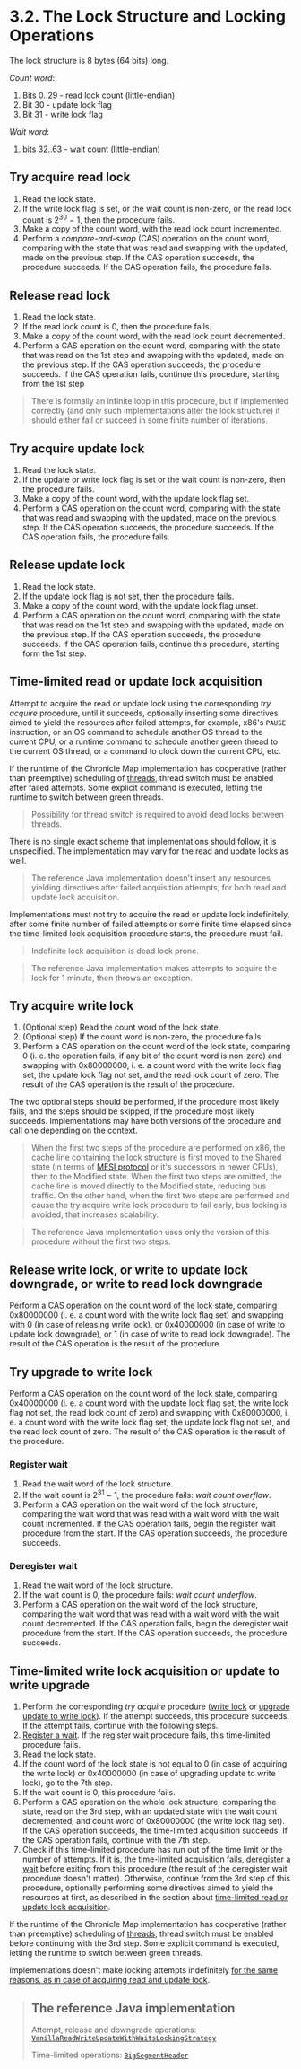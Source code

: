 # 3.2. The Lock Structure and Locking Operations

The lock structure is 8 bytes (64 bits) long.

 *Count word*:
  1. Bits 0..29 - read lock count (little-endian)
  2. Bit 30 - update lock flag
  3. Bit 31 - write lock flag

*Wait word*: 
  1. bits 32..63 - wait count (little-endian)

## Try acquire read lock

 1. Read the lock state.
 2. If the write lock flag is set, or the wait count is non-zero, or the read lock count is
 2<sup>30</sup> &minus; 1, then the procedure fails.
 3. Make a copy of the count word, with the read lock count incremented.
 4. Perform a *compare-and-swap* (CAS) operation on the count word, comparing with the state that
 was read and swapping with the updated, made on the previous step. If the CAS operation succeeds,
 the procedure succeeds. If the CAS operation fails, the procedure fails.

## Release read lock

 1. Read the lock state.
 2. If the read lock count is 0, then the procedure fails.
 3. Make a copy of the count word, with the read lock count decremented.
 4. Perform a CAS operation on the count word, comparing with the state that was read on the 1st
 step and swapping with the updated, made on the previous step. If the CAS operation succeeds,
 the procedure succeeds. If the CAS operation fails, continue this procedure, starting from the 1st
 step

> There is formally an infinite loop in this procedure, but if implemented correctly (and only
> such implementations alter the lock structure) it should either fail or succeed in some finite
> number of iterations.

## Try acquire update lock

 1. Read the lock state.
 2. If the update or write lock flag is set or the wait count is non-zero, then the procedure fails.
 3. Make a copy of the count word, with the update lock flag set.
 4. Perform a CAS operation on the count word, comparing with the state that was read and swapping
 with the updated, made on the previous step. If the CAS operation succeeds, the procedure succeeds.
 If the CAS operation fails, the procedure fails.

## Release update lock

 1. Read the lock state.
 2. If the update lock flag is not set, then the procedure fails.
 3. Make a copy of the count word, with the update lock flag unset.
 4. Perform a CAS operation on the count word, comparing with the state that was read on the 1st
 step and swapping with the updated, made on the previous step. If the CAS operation succeeds, the
 procedure succeeds. If the CAS operation fails, continue this procedure, starting form the 1st
 step.

## Time-limited read or update lock acquisition

Attempt to acquire the read or update lock using the corresponding *try acquire* procedure, until it
succeeds, optionally inserting some directives aimed to yield the resources after failed attempts,
for example, x86's `PAUSE` instruction, or an OS command to schedule another OS thread to the
current CPU, or a runtime command to schedule another green thread to the current OS thread, or a
command to clock down the current CPU, etc.

If the runtime of the Chronicle Map implementation has cooperative (rather than preemptive)
scheduling of [threads](1-design-goals.md#threads), thread switch must be enabled after failed
attempts. Some explicit command is executed, letting the runtime to switch between green threads.

> Possibility for thread switch is required to avoid dead locks between threads.

There is no single exact scheme that implementations should follow, it is unspecified. The
implementation may vary for the read and update locks as well.

> The reference Java implementation doesn't insert any resources yielding directives after failed
> acquisition attempts, for both read and update lock acquisition.

Implementations must not try to acquire the read or update lock indefinitely, after some finite
number of failed attempts or some finite time elapsed since the time-limited lock acquisition
procedure starts, the procedure must fail.

> Indefinite lock acquisition is dead lock prone.

> The reference Java implementation makes attempts to acquire the lock for 1 minute, then throws
> an exception.

## Try acquire write lock

 1. (Optional step) Read the count word of the lock state.
 2. (Optional step) If the count word is non-zero, the procedure fails.
 3. Perform a CAS operation on the count word of the lock state, comparing 0 (i. e. the operation
 fails, if any bit of the count word is non-zero) and swapping with 0x80000000, i. e. a count word
 with the write lock flag set, the update lock flag not set, and the read lock count of zero. The
 result of the CAS operation is the result of the procedure.

The two optional steps should be performed, if the procedure most likely fails, and the steps should
be skipped, if the procedure most likely succeeds. Implementations may have both versions of the
procedure and call one depending on the context.

> When the first two steps of the procedure are performed on x86, the cache line containing the lock
> structure is first moved to the Shared state (in terms of [MESI protocol](
> https://en.wikipedia.org/wiki/MESI_protocol) or it's successors in newer CPUs), then to the
> Modified state. When the first two steps are omitted, the cache line is moved directly to the
> Modified state, reducing bus traffic. On the other hand, when the first two steps are performed
> and cause the try acquire write lock procedure to fail early, bus locking is avoided, that
> increases scalability.

> The reference Java implementation uses only the version of this procedure without the first two
> steps.

<a name="release-write-lock" />
<a name="write-to-update-lock-downgrade" />
<a name="write-to-read-lock-downgrade" />

## Release write lock, or write to update lock downgrade, or write to read lock downgrade

Perform a CAS operation on the count word of the lock state, comparing 0x80000000 (i. e. a count
word with the write lock flag set) and swapping with 0 (in case of releasing write lock), or
0x40000000 (in case of write to update lock downgrade), or 1 (in case of write to read lock
downgrade). The result of the CAS operation is the result of the procedure.

## Try upgrade to write lock

Perform a CAS operation on the count word of the lock state, comparing 0x40000000 (i. e. a count
word with the update lock flag set, the write lock flag not set, the read lock count of zero) and
swapping with 0x80000000, i. e. a count word with the write lock flag set, the update lock flag not
set, and the read lock count of zero. The result of the CAS operation is the result of the
procedure.

### Register wait

 1. Read the wait word of the lock structure.
 2. If the wait count is 2<sup>31</sup> &minus; 1, the procedure fails: *wait count overflow*.
 3. Perform a CAS operation on the wait word of the lock structure, comparing the wait word that was
 read with a wait word with the wait count incremented. If the CAS operation fails, begin the
 register wait procedure from the start. If the CAS operation succeeds, the procedure succeeds.

### Deregister wait

 1. Read the wait word of the lock structure.
 2. If the wait count is 0, the procedure fails: *wait count underflow*.
 3. Perform a CAS operation on the wait word of the lock structure, comparing the wait word that was
 read with a wait word with the wait count decremented. If the CAS operation fails, begin the
 deregister wait procedure from the start. If the CAS operation succeeds, the procedure succeeds.

<a name="time-limited-write-lock-acquisition" />
<a name="time-limited-update-to-write-lock-upgrade" />

## Time-limited write lock acquisition or update to write upgrade

 1. Perform the corresponding *try acquire* procedure ([write lock](#try-acquire-write-lock) or
 [upgrade update to write lock](#try-upgrade-update-to-write-lock)). If the attempt succeeds, this
 procedure succeeds. If the attempt fails, continue with the following steps.
 2. [Register a wait](#register-wait). If the register wait procedure fails, this time-limited
 procedure fails.
 3. Read the lock state.
 4. If the count word of the lock state is not equal to 0 (in case of acquiring the write lock) or
 0x40000000 (in case of upgrading update to write lock), go to the 7th step.
 5. If the wait count is 0, this procedure fails.
 6. Perform a CAS operation on the whole lock structure, comparing the state, read on the 3rd step,
 with an updated state with the wait count decremented, and count word of 0x80000000 (the write lock
 flag set). If the CAS operation succeeds, the time-limited acquisition succeeds. If the CAS
 operation fails, continue with the 7th step.
 7. Check if this time-limited procedure has run out of the time limit or the number of attempts.
 If it is, the time-limited acquisition fails, [deregister a wait](#deregister-wait) before exiting
 from this procedure (the result of the deregister wait procedure doesn't matter). Otherwise,
 continue from the 3rd step of this procedure, optionally performing some directives aimed to yield
 the resources at first, as described in the section about [time-limited read or update lock
 acquisition](#time-limited-read-or-update-lock-acquisition).

 If the runtime of the Chronicle Map implementation has cooperative (rather than preemptive)
 scheduling of [threads](1-design-goals.md#threads), thread switch must be enabled before continuing
 with the 3rd step. Some explicit command is executed, letting the runtime to switch between green
 threads.

Implementations doesn't make locking attempts indefinitely [for the same reasons, as in case of
acquiring read and update lock](#time-limited-read-or-update-lock-acquisition).

> ## The reference Java implementation
>
> Attempt, release and downgrade operations: [`VanillaReadWriteUpdateWithWaitsLockingStrategy`](
> https://github.com/OpenHFT/Chronicle-Algorithms/blob/master/src/main/java/net/openhft/chronicle/algo/locks/VanillaReadWriteUpdateWithWaitsLockingStrategy.java)
>
> Time-limited operations: [`BigSegmentHeader`](
> ../src/main/java/net/openhft/chronicle/hash/impl/BigSegmentHeader.java)
